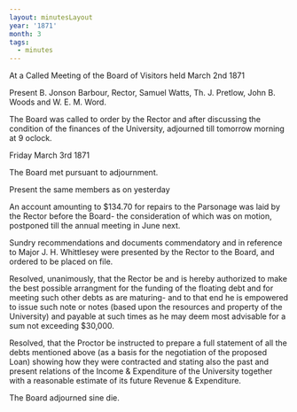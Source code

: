```yaml
---
layout: minutesLayout
year: '1871'
month: 3
tags:
  - minutes
---
```

At a Called Meeting of the Board of Visitors held March 2nd 1871

Present B. Jonson Barbour, Rector, Samuel Watts, Th. J. Pretlow, John B. Woods and W. E. M. Word.

The Board was called to order by the Rector and after discussing the condition of the finances of the University, adjourned till tomorrow morning at 9 oclock.

Friday March 3rd 1871

The Board met pursuant to adjournment.

Present the same members as on yesterday

An account amounting to $134.70 for repairs to the Parsonage was laid by the Rector before the Board- the consideration of which was on motion, postponed till the annual meeting in June next.

Sundry recommendations and documents commendatory and in reference to Major J. H. Whittlesey were presented by the Rector to the Board, and ordered to be placed on file.

Resolved, unanimously, that the Rector be and is hereby authorized to make the best possible arrangment for the funding of the floating debt and for meeting such other debts as are maturing- and to that end he is empowered to issue such note or notes (based upon the resources and property of the University) and payable at such times as he may deem most advisable for a sum not exceeding $30,000.

Resolved, that the Proctor be instructed to prepare a full statement of all the debts mentioned above (as a basis for the negotiation of the proposed Loan) showing how they were contracted and stating also the past and present relations of the Income & Expenditure of the University together with a reasonable estimate of its future Revenue & Expenditure.

The Board adjourned sine die.
